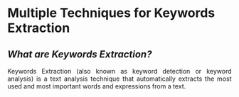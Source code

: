 # Multiple Techniques for Keywords Extraction

## *What are Keywords Extraction?*
<p align="justify">
Keywords Extraction (also known as keyword detection or keyword analysis) is a text analysis technique that automatically extracts the most used and most important words and expressions from a text.
</p>

